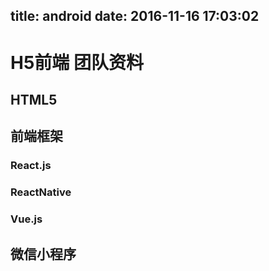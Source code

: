 title: android
date: 2016-11-16 17:03:02
---

# H5前端 团队资料

## HTML5

## 前端框架

### React.js

### ReactNative

### Vue.js

## 微信小程序
